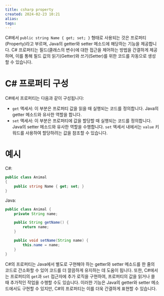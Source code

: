 ```yaml
---
title: csharp property
created: 2024-02-23 10:21
alias:
tags:
---
```

C#에서 `public string Name { get; set; }` 형태로 사용되는 것은 프로퍼티(Property)라고 부르며, Java의 getter와 setter 메소드에 해당하는 기능을 제공합니다. 
C# 프로퍼티는 필드(클래스의 변수)에 대한 접근을 제어하는 방법을 간결하게 제공하며, 이를 통해 필드 값의 읽기(Getter)와 쓰기(Setter)를 위한 코드를 자동으로 생성할 수 있습니다.

# C# 프로퍼티 구성

C#에서 프로퍼티는 다음과 같이 구성됩니다:

- `get` 액세서: 이 부분은 프로퍼티 값을 읽을 때 실행되는 코드를 정의합니다. Java의 getter 메소드와 유사한 역할을 합니다.
- `set` 액세서: 이 부분은 프로퍼티에 값을 할당할 때 실행되는 코드를 정의합니다. Java의 setter 메소드와 유사한 역할을 수행합니다. `set` 액세서 내에서는 `value` 키워드를 사용하여 할당하려는 값을 참조할 수 있습니다.

# 예시

C#:
```csharp
public class Animal
{
    public string Name { get; set; }
}
```

Java:
```java
public class Animal {
    private String name;

    public String getName() {
        return name;
    }

    public void setName(String name) {
        this.name = name;
    }
}
```

C#의 프로퍼티는 Java에서 별도로 구현해야 하는 getter와 setter 메소드를 한 줄의 코드로 간소화할 수 있어 코드를 더 깔끔하게 유지하는 데 도움이 됩니다. 또한, C#에서는 프로퍼티의 `get`과 `set` 접근자에 추가 로직을 구현하여, 프로퍼티의 값을 읽거나 쓸 때 추가적인 작업을 수행할 수도 있습니다. 이러한 기능은 Java의 getter와 setter 메소드에서도 구현할 수 있지만, C#의 프로퍼티는 이를 더욱 간결하게 표현할 수 있습니다.


